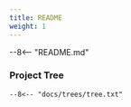 ```yaml
---
title: README
weight: 1
---
```


--8<-- "README.md"

### Project Tree

```asciidoc
--8<-- "docs/trees/tree.txt"
```
